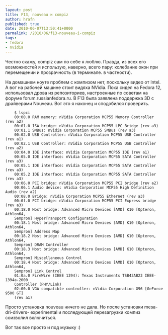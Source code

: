 ```yaml
--- 
layout: post 
title: F13, nouveau и compiz 
author: hrafn 
published: true 
date: 2010-06-07T13:50:41+0000 
permalink: /2010/06/f13-nouveau-i-compiz 
tags:
- fedora
- nvidia
--- 
```


Честно скажу, compiz сам по себе я люблю. Правда, из всех его возможностей я
использую, наверно, всего пару: колебание окон при перемещении и прозрачность
(в терминале. в частности).

<!--more-->

На домашнем ноуте проблем с компизом нет, поскольку видео от Intel. А вот на
рабочей машине стоит видяха NVidia. Пока сидел на Fedora 12, использовал дрова
из репозиториев, настроенные по советам на форуме forum.russianfedora.ru. В
F13 была заявлена поддержка 3D с драйверами Nouveau. Вот это я наконец и
сподобился проверить.

		$ lspci
		00:00.0 RAM memory: nVidia Corporation MCP55 Memory Controller (rev a2)
		00:01.0 ISA bridge: nVidia Corporation MCP55 LPC Bridge (rev a3)
		00:01.1 SMBus: nVidia Corporation MCP55 SMBus (rev a3)
		00:02.0 USB Controller: nVidia Corporation MCP55 USB Controller (rev a1)
		00:02.1 USB Controller: nVidia Corporation MCP55 USB Controller (rev a2)
		00:04.0 IDE interface: nVidia Corporation MCP55 IDE (rev a1)
		00:05.0 IDE interface: nVidia Corporation MCP55 SATA Controller (rev a3)
		00:05.1 IDE interface: nVidia Corporation MCP55 SATA Controller (rev a3)
		00:05.2 IDE interface: nVidia Corporation MCP55 SATA Controller (rev a3)
		00:06.0 PCI bridge: nVidia Corporation MCP55 PCI bridge (rev a2)
		00:06.1 Audio device: nVidia Corporation MCP55 High Definition Audio (rev a2)
		00:08.0 Bridge: nVidia Corporation MCP55 Ethernet (rev a3)
		00:0f.0 PCI bridge: nVidia Corporation MCP55 PCI Express bridge (rev a3)
		00:18.0 Host bridge: Advanced Micro Devices [AMD] K10 [Opteron, Athlon64,
		Sempron] HyperTransport Configuration
		00:18.1 Host bridge: Advanced Micro Devices [AMD] K10 [Opteron, Athlon64,
		Sempron] Address Map
		00:18.2 Host bridge: Advanced Micro Devices [AMD] K10 [Opteron, Athlon64,
		Sempron] DRAM Controller
		00:18.3 Host bridge: Advanced Micro Devices [AMD] K10 [Opteron, Athlon64,
		Sempron] Miscellaneous Control
		00:18.4 Host bridge: Advanced Micro Devices [AMD] K10 [Opteron, Athlon64,
		Sempron] Link Control
		01:0a.0 FireWire (IEEE 1394): Texas Instruments TSB43AB23 IEEE-1394a-2000
		Controller (PHY/Link)
		02:00.0 VGA compatible controller: nVidia Corporation G96 [GeForce 9500 GT]
		(rev a1)

Просто установка nouveau ничего не дала. Но после установки mesa-dri-drivers-
experimental и последующей перезагрузки компиз соизволил включиться.

Вот так все просто и под музыку :)

